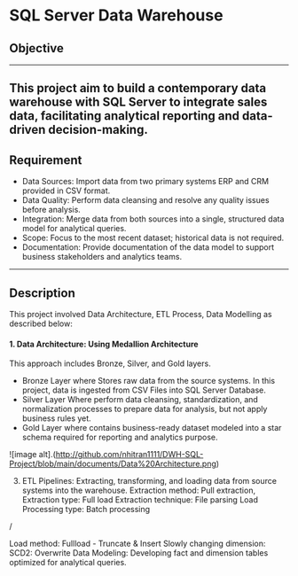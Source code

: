 # SQL Server Data Warehouse
## Objective
---
This project aim to build a contemporary data warehouse with SQL Server to integrate sales data, facilitating analytical reporting and data-driven decision-making.
---
## Requirement
- Data Sources: Import data from two primary systems ERP and CRM provided in CSV format.
- Data Quality: Perform data cleansing and resolve any quality issues before analysis.
- Integration: Merge data from both sources into a single, structured data model for analytical queries.
- Scope: Focus to the most recent dataset; historical data is not required.
- Documentation: Provide documentation of the data model to support business stakeholders and analytics teams.
---
## Description
This project involved Data Architecture, ETL Process, Data Modelling as described below:

#### 1. Data Architecture: Using Medallion Architecture 
This approach includes Bronze, Silver, and Gold layers.
- Bronze Layer where Stores raw data from the source systems. In this project, data is ingested from CSV Files into SQL Server Database.
- Silver Layer Where perform data cleansing, standardization, and normalization processes to prepare data for analysis, but not apply business rules yet.
- Gold Layer where contains business-ready dataset modeled into a star schema required for reporting and analytics purpose.

![image alt].(http://github.com/nhitran1111/DWH-SQL-Project/blob/main/documents/Data%20Architecture.png)
  
3. ETL Pipelines: Extracting, transforming, and loading data from source systems into the warehouse.
Extraction method: Pull extraction,
Extraction type: Full load
Extraction technique: File parsing
Load
Processing type: Batch processing

/

Load method: Fullload - Truncate & Insert 
Slowly changing dimension: SCD2: Overwrite
Data Modeling: Developing fact and dimension tables optimized for analytical queries.


